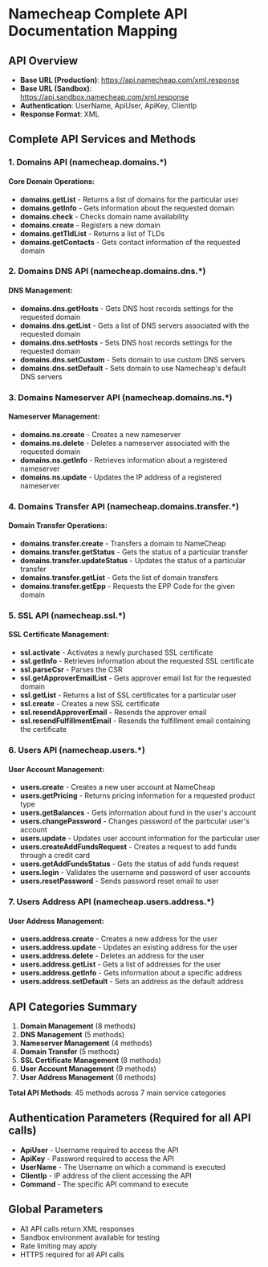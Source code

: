 # Namecheap Complete API Documentation Mapping

## API Overview
- **Base URL (Production)**: https://api.namecheap.com/xml.response
- **Base URL (Sandbox)**: https://api.sandbox.namecheap.com/xml.response
- **Authentication**: UserName, ApiUser, ApiKey, ClientIp
- **Response Format**: XML

## Complete API Services and Methods

### 1. Domains API (namecheap.domains.*)

#### Core Domain Operations:
- **domains.getList** - Returns a list of domains for the particular user
- **domains.getInfo** - Gets information about the requested domain
- **domains.check** - Checks domain name availability
- **domains.create** - Registers a new domain
- **domains.getTldList** - Returns a list of TLDs
- **domains.getContacts** - Gets contact information of the requested domain

### 2. Domains DNS API (namecheap.domains.dns.*)

#### DNS Management:
- **domains.dns.getHosts** - Gets DNS host records settings for the requested domain
- **domains.dns.getList** - Gets a list of DNS servers associated with the requested domain
- **domains.dns.setHosts** - Sets DNS host records settings for the requested domain
- **domains.dns.setCustom** - Sets domain to use custom DNS servers
- **domains.dns.setDefault** - Sets domain to use Namecheap's default DNS servers

### 3. Domains Nameserver API (namecheap.domains.ns.*)

#### Nameserver Management:
- **domains.ns.create** - Creates a new nameserver
- **domains.ns.delete** - Deletes a nameserver associated with the requested domain
- **domains.ns.getInfo** - Retrieves information about a registered nameserver
- **domains.ns.update** - Updates the IP address of a registered nameserver

### 4. Domains Transfer API (namecheap.domains.transfer.*)

#### Domain Transfer Operations:
- **domains.transfer.create** - Transfers a domain to NameCheap
- **domains.transfer.getStatus** - Gets the status of a particular transfer
- **domains.transfer.updateStatus** - Updates the status of a particular transfer
- **domains.transfer.getList** - Gets the list of domain transfers
- **domains.transfer.getEpp** - Requests the EPP Code for the given domain

### 5. SSL API (namecheap.ssl.*)

#### SSL Certificate Management:
- **ssl.activate** - Activates a newly purchased SSL certificate
- **ssl.getInfo** - Retrieves information about the requested SSL certificate
- **ssl.parseCsr** - Parses the CSR
- **ssl.getApproverEmailList** - Gets approver email list for the requested domain
- **ssl.getList** - Returns a list of SSL certificates for a particular user
- **ssl.create** - Creates a new SSL certificate
- **ssl.resendApproverEmail** - Resends the approver email
- **ssl.resendFulfillmentEmail** - Resends the fulfillment email containing the certificate

### 6. Users API (namecheap.users.*)

#### User Account Management:
- **users.create** - Creates a new user account at NameCheap
- **users.getPricing** - Returns pricing information for a requested product type
- **users.getBalances** - Gets information about fund in the user's account
- **users.changePassword** - Changes password of the particular user's account
- **users.update** - Updates user account information for the particular user
- **users.createAddFundsRequest** - Creates a request to add funds through a credit card
- **users.getAddFundsStatus** - Gets the status of add funds request
- **users.login** - Validates the username and password of user accounts
- **users.resetPassword** - Sends password reset email to user

### 7. Users Address API (namecheap.users.address.*)

#### User Address Management:
- **users.address.create** - Creates a new address for the user
- **users.address.update** - Updates an existing address for the user
- **users.address.delete** - Deletes an address for the user
- **users.address.getList** - Gets a list of addresses for the user
- **users.address.getInfo** - Gets information about a specific address
- **users.address.setDefault** - Sets an address as the default address

## API Categories Summary

1. **Domain Management** (8 methods)
2. **DNS Management** (5 methods)
3. **Nameserver Management** (4 methods)
4. **Domain Transfer** (5 methods)
5. **SSL Certificate Management** (8 methods)
6. **User Account Management** (9 methods)
7. **User Address Management** (6 methods)

**Total API Methods**: 45 methods across 7 main service categories

## Authentication Parameters (Required for all API calls)
- **ApiUser** - Username required to access the API
- **ApiKey** - Password required to access the API
- **UserName** - The Username on which a command is executed
- **ClientIp** - IP address of the client accessing the API
- **Command** - The specific API command to execute

## Global Parameters
- All API calls return XML responses
- Sandbox environment available for testing
- Rate limiting may apply
- HTTPS required for all API calls

